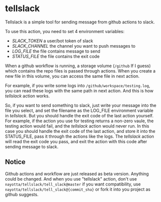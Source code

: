 # tellslack

Tellslack is a simple tool for sending message from github actions to slack.

To use this action, you need to set 4 environment variables:

- *SLACK_TOKEN*    a user/bot token of slack
- *SLACK_CHANNEL*  the channel you want to push messages to
- *LOG_FILE*       the file contains message to send
- *STATUS_FILE*    the file contains the exit code

When a github workflow is running, a storage volume (`/github` If I guess) which contains the repo files is passed through actions.
When you create a new file in this volume, you can access the same file in next action.

For example, if you write some logs into `/github/workspace/testing.log`, you can read these logs with the same path in next action.
And this is how *tellslack* action works.

So, if you want to send something to slack, just write your message into the file you select, and set the filename as the LOG_FILE environment variable in *tellslack*.
But you should handle the exit code of the last action yourself.
For example, if the action you use for testing returns a non-zero vaule, the testing action would fail, and the *tellslack* action would never run.
In this case you should handle the exit code of the last action, and store it into the STATUS_FILE, pass it through the actions like the logs.
The *tellslack* action will read the exit code you pass, and exit the action with this code after sending message to slack.

## Notice
Github actions and workflow are just released as beta version. Anything could be changed.
And when you use "tellslack" action, don't use `nayotta/tellslack/tell_slack@master` if you want compatibility, use `nayotta/tellslack/tell_slack@{commit_sha}` or fork it into you project as github suggests.
